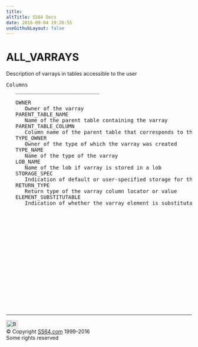 ```yaml
---
title:
altTitle: SS64 Docs
date: 2016-09-04 19:26:55
useGithubLayout: false
---
```

<!-- #BeginLibraryItem "/Library/head_orad.lbi" --><!-- #EndLibraryItem --><h1>ALL_VARRAYS </h1><p> Description of varrays in tables accessible to the user </p> 
 
<pre>Columns
   ___________________________
 
   OWNER
      Owner of the varray
   PARENT_TABLE_NAME
      Name of the parent table containing the varray
   PARENT_TABLE_COLUMN
      Column name of the parent table that corresponds to the varray
   TYPE_OWNER
      Owner of the type of which the varray was created
   TYPE_NAME
      Name of the type of the varray
   LOB_NAME
      Name of the lob if varray is stored in a lob
   STORAGE_SPEC
      Indication of default or user-specified storage for the varray
   RETURN_TYPE
      Return type of the varray column locator or value
   ELEMENT_SUBSTITUTABLE
      Indication of whether the varray element is substitutable or not

</pre><!-- #BeginLibraryItem "/Library/foot_orad.lbi" --><p>
<!-- oracle-footer -->
<ins class="adsbygoogle" style="display:inline-block;width:300px;height:250px" data-ad-client="ca-pub-6140977852749469" data-ad-slot="4275490898"></ins>
<script>
(adsbygoogle = window.adsbygoogle || []).push({});
</script></p>
<hr>
<div id="bl" class="footer"><a href="ALL_VARRAYS.html#"><img src="../images/top.png" width="30" height="22" alt="Back to the Top"></a></div>
<div id="br" class="footer, tagline">© Copyright <a href="../index.html">SS64.com</a> 1999-2016<br>
Some rights reserved</div>
<!-- #EndLibraryItem -->


